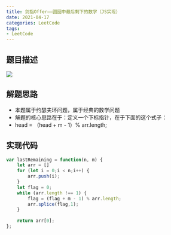 ```yaml
---
title: 剑指Offer——圆圈中最后剩下的数字（JS实现）
date: 2021-04-17
categories: LeetCode
tags: 
- LeetCode
---
```

## 题目描述
![](https://img-blog.csdnimg.cn/img_convert/7ef251b919b2446fb322800344d40dd9.png)

## 解题思路
* 本题属于约瑟夫环问题，属于经典的数学问题
* 解题的核心思路在于：定义一个下标指针，在于下面的这个式子：
* head = （head + m - 1）% arr.length;

## 实现代码
```js
var lastRemaining = function(n, m) {
    let arr = []
    for (let i = 0;i < n;i++) {
        arr.push(i);
    }
    let flag = 0;
    while (arr.length !== 1) {
        flag = (flag + m - 1) % arr.length;
        arr.splice(flag,1);
    }
    
    return arr[0];
};
```